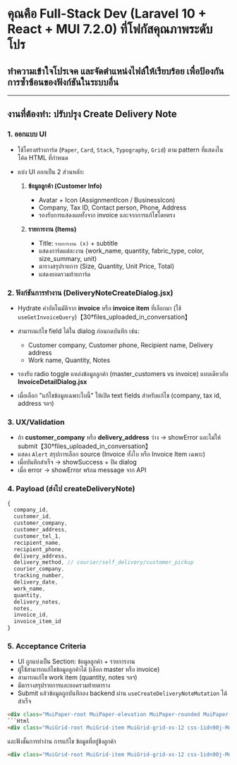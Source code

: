# คุณคือ Full-Stack Dev (Laravel 10 + React + MUI 7.2.0) ที่โฟกัสคุณภาพระดับโปร

## ทำความเข้าใจโปรเจค และจัดตำแหน่งไฟล์ให้เรียบร้อย เพื่อป้องกันการซ้ำซ้อนของฟังก์ชันในระบบอื่น

---

## งานที่ต้องทำ: ปรับปรุง **Create Delivery Note**

### 1. ออกแบบ UI

* ใช้โครงสร้างการ์ด (`Paper`, `Card`, `Stack`, `Typography`, `Grid`) ตาม pattern ที่แสดงในโค้ด HTML ที่กำหนด
* แบ่ง UI ออกเป็น 2 ส่วนหลัก:

  1. **ข้อมูลลูกค้า (Customer Info)**

     * Avatar + Icon (AssignmentIcon / BusinessIcon)
     * Company, Tax ID, Contact person, Phone, Address
     * รองรับการแสดงผลทั้งจาก invoice และจากการแก้ไขโดยตรง
  2. **รายการงาน (Items)**

     * Title: `รายการงาน (x)` + subtitle
     * แสดงการ์ดแต่ละงาน (work_name, quantity, fabric_type, color, size_summary, unit)
     * ตารางสรุปรายการ (Size, Quantity, Unit Price, Total)
     * แสดงยอดรวมท้ายการ์ด

### 2. ฟังก์ชันการทำงาน (DeliveryNoteCreateDialog.jsx)

* Hydrate ค่าอัตโนมัติจาก **invoice** หรือ **invoice item** ที่เลือกมา (ใช้ `useGetInvoiceQuery`)【30†files_uploaded_in_conversation】
* สามารถแก้ไข field ได้ใน dialog ก่อนกดบันทึก เช่น:

  * Customer company, Customer phone, Recipient name, Delivery address
  * Work name, Quantity, Notes
* รองรับ radio toggle แหล่งข้อมูลลูกค้า (master_customers vs invoice) แบบเดียวกับ **InvoiceDetailDialog.jsx**
* เมื่อเลือก "แก้ไขข้อมูลเฉพาะใบนี้" ให้เปิด text fields สำหรับแก้ไข (company, tax id, address ฯลฯ)

### 3. UX/Validation

* ถ้า **customer_company** หรือ **delivery_address** ว่าง → showError และไม่ให้ submit【30†files_uploaded_in_conversation】
* แสดง `Alert` สรุปการเลือก source (Invoice ทั้งใบ หรือ Invoice Item เฉพาะ)
* เมื่อบันทึกสำเร็จ → showSuccess + ปิด dialog
* เมื่อ error → showError พร้อม message จาก API

### 4. Payload (ส่งไป createDeliveryNote)

```js
{
  company_id,
  customer_id,
  customer_company,
  customer_address,
  customer_tel_1,
  recipient_name,
  recipient_phone,
  delivery_address,
  delivery_method, // courier/self_delivery/customer_pickup
  courier_company,
  tracking_number,
  delivery_date,
  work_name,
  quantity,
  delivery_notes,
  notes,
  invoice_id,
  invoice_item_id
}
```

### 5. Acceptance Criteria

* UI ถูกแบ่งเป็น Section: ข้อมูลลูกค้า + รายการงาน
* ผู้ใช้สามารถแก้ไขข้อมูลลูกค้าได้ (เลือก master หรือ invoice)
* สามารถแก้ไข work item (quantity, notes ฯลฯ)
* มีตารางสรุปรายการและยอดรวมท้ายตาราง
* Submit แล้วข้อมูลถูกบันทึกลง backend ผ่าน `useCreateDeliveryNoteMutation` ได้สำเร็จ
```Html
<div class="MuiPaper-root MuiPaper-elevation MuiPaper-rounded MuiPaper-elevation1 css-1jy72k8-MuiPaper-root" style="--Paper-shadow: 0px 2px 1px -1px rgba(144, 15, 15, 0.2), 0px 1px 1px 0px rgba(144, 15, 15, 0.14), 0px 1px 3px 0px rgba(144, 15, 15, 0.12);"><div class="MuiBox-root css-15nnrib"><div class="MuiAvatar-root MuiAvatar-circular MuiAvatar-colorDefault css-oywdhv-MuiAvatar-root"><svg class="MuiSvgIcon-root MuiSvgIcon-fontSizeSmall css-120dh41-MuiSvgIcon-root" focusable="false" aria-hidden="true" viewBox="0 0 24 24" data-testid="AssignmentIcon"><path d="M19 3h-4.18C14.4 1.84 13.3 1 12 1s-2.4.84-2.82 2H5c-1.1 0-2 .9-2 2v14c0 1.1.9 2 2 2h14c1.1 0 2-.9 2-2V5c0-1.1-.9-2-2-2m-7 0c.55 0 1 .45 1 1s-.45 1-1 1-1-.45-1-1 .45-1 1-1m2 14H7v-2h7zm3-4H7v-2h10zm0-4H7V7h10z"></path></svg></div><div class="MuiBox-root css-0"><h6 class="MuiTypography-root MuiTypography-subtitle1 css-csorsr-MuiTypography-root">ข้อมูลลูกค้า</h6><span class="MuiTypography-root MuiTypography-caption css-jlu1jc-MuiTypography-root">ข้อมูลผู้ติดต่อและบริษัท</span></div></div><div class="MuiBox-root css-19midj6"><div class="MuiPaper-root MuiPaper-elevation MuiPaper-rounded MuiPaper-elevation1 MuiCard-root css-vw2u5z-MuiPaper-root-MuiCard-root" style="--Paper-shadow: 0px 2px 1px -1px rgba(144, 15, 15, 0.2), 0px 1px 1px 0px rgba(144, 15, 15, 0.14), 0px 1px 3px 0px rgba(144, 15, 15, 0.12);"><div class="MuiBox-root css-efd5gz"><div class="MuiBox-root css-0"><p class="MuiTypography-root MuiTypography-body2 css-vqomgp-MuiTypography-root">ชื่อบริษัท</p><p class="MuiTypography-root MuiTypography-body1 css-1jxtzqo-MuiTypography-root">ราชวิทยาลัยจุฬาภรณ์</p></div><div class="MuiBox-root css-axw7ok"><div class="MuiChip-root MuiChip-outlined MuiChip-sizeSmall MuiChip-colorDefault MuiChip-outlinedDefault css-5jnltm-MuiChip-root"><span class="MuiChip-label MuiChip-labelSmall css-txwpof-MuiChip-label">0654894563</span></div></div></div><div class="MuiGrid-root MuiGrid-container MuiGrid-spacing-xs-1 css-o1iywg-MuiGrid-root"><div class="MuiGrid-root MuiGrid-item MuiGrid-grid-xs-12 MuiGrid-grid-md-4 css-1lj5egr-MuiGrid-root"><span class="MuiTypography-root MuiTypography-caption css-jlu1jc-MuiTypography-root">ผู้ติดต่อ</span><p class="MuiTypography-root MuiTypography-body2 css-1kv7utt-MuiTypography-root">- - (คุณจิ๊บ)</p></div><div class="MuiGrid-root MuiGrid-item MuiGrid-grid-xs-12 MuiGrid-grid-md-4 css-1lj5egr-MuiGrid-root"><span class="MuiTypography-root MuiTypography-caption css-jlu1jc-MuiTypography-root">เลขประจำตัวผู้เสียภาษี</span><p class="MuiTypography-root MuiTypography-body2 css-1kv7utt-MuiTypography-root">1234567894111</p></div><div class="MuiGrid-root MuiGrid-item MuiGrid-grid-xs-12 css-1idn90j-MuiGrid-root"><span class="MuiTypography-root MuiTypography-caption css-jlu1jc-MuiTypography-root">ที่อยู่</span><p class="MuiTypography-root MuiTypography-body2 css-1kv7utt-MuiTypography-root">ตำบลละหาร อำเภอบางบัวทอง จ.นนทบุรี 11110 11110</p></div></div></div><div class="MuiPaper-root MuiPaper-elevation MuiPaper-rounded MuiPaper-elevation1 MuiCard-root css-vw2u5z-MuiPaper-root-MuiCard-root" style="--Paper-shadow: 0px 2px 1px -1px rgba(144, 15, 15, 0.2), 0px 1px 1px 0px rgba(144, 15, 15, 0.14), 0px 1px 3px 0px rgba(144, 15, 15, 0.12);"><div class="MuiGrid-root MuiGrid-container MuiGrid-spacing-xs-1 css-o1iywg-MuiGrid-root"><div class="MuiGrid-root MuiGrid-item MuiGrid-grid-xs-12 MuiGrid-grid-md-4 css-1lj5egr-MuiGrid-root"><span class="MuiTypography-root MuiTypography-caption css-jlu1jc-MuiTypography-root">เลขที่เอกสาร</span><p class="MuiTypography-root MuiTypography-body2 css-kr50te-MuiTypography-root">INVA202509-0002</p></div></div></div></div></div>
```Html
<div class="MuiGrid-root MuiGrid-item MuiGrid-grid-xs-12 css-1idn90j-MuiGrid-root"><div class="MuiPaper-root MuiPaper-elevation MuiPaper-rounded MuiPaper-elevation1 css-1jy72k8-MuiPaper-root" style="--Paper-shadow: 0px 2px 1px -1px rgba(144, 15, 15, 0.2), 0px 1px 1px 0px rgba(144, 15, 15, 0.14), 0px 1px 3px 0px rgba(144, 15, 15, 0.12);"><div class="MuiBox-root css-15nnrib"><div class="MuiAvatar-root MuiAvatar-circular MuiAvatar-colorDefault css-oywdhv-MuiAvatar-root"><svg class="MuiSvgIcon-root MuiSvgIcon-fontSizeSmall css-120dh41-MuiSvgIcon-root" focusable="false" aria-hidden="true" viewBox="0 0 24 24" data-testid="ReceiptIcon"><path d="M18 17H6v-2h12zm0-4H6v-2h12zm0-4H6V7h12zM3 22l1.5-1.5L6 22l1.5-1.5L9 22l1.5-1.5L12 22l1.5-1.5L15 22l1.5-1.5L18 22l1.5-1.5L21 22V2l-1.5 1.5L18 2l-1.5 1.5L15 2l-1.5 1.5L12 2l-1.5 1.5L9 2 7.5 3.5 6 2 4.5 3.5 3 2z"></path></svg></div><div class="MuiBox-root css-0"><h6 class="MuiTypography-root MuiTypography-subtitle1 css-csorsr-MuiTypography-root">รายการงาน (3)</h6><span class="MuiTypography-root MuiTypography-caption css-jlu1jc-MuiTypography-root">รายละเอียดงานและการคำนวณ</span></div></div><div class="MuiBox-root css-19midj6"><div class="MuiPaper-root MuiPaper-elevation MuiPaper-rounded MuiPaper-elevation1 MuiCard-root css-1qrxhtd-MuiPaper-root-MuiCard-root" style="--Paper-shadow: 0px 2px 1px -1px rgba(144, 15, 15, 0.2), 0px 1px 1px 0px rgba(144, 15, 15, 0.14), 0px 1px 3px 0px rgba(144, 15, 15, 0.12);"><div class="MuiBox-root css-19midj6"><div class="MuiBox-root css-mbx0dj"><div class="MuiBox-root css-axw7ok"><h6 class="MuiTypography-root MuiTypography-subtitle1 css-csorsr-MuiTypography-root">CRA(test)</h6></div><div class="MuiBox-root css-axw7ok"><div class="MuiChip-root MuiChip-outlined MuiChip-sizeSmall MuiChip-colorDefault MuiChip-outlinedDefault css-1r3ohdd-MuiChip-root"><span class="MuiChip-label MuiChip-labelSmall css-txwpof-MuiChip-label">400 ชิ้น</span></div></div></div><div class="MuiGrid-root MuiGrid-container MuiGrid-spacing-xs-1.5 css-11zs1uq-MuiGrid-root"><div class="MuiGrid-root MuiGrid-item MuiGrid-grid-xs-12 MuiGrid-grid-md-3 css-iv7vbz-MuiGrid-root"><div class="MuiFormControl-root MuiFormControl-fullWidth MuiTextField-root css-1nttmzv-MuiFormControl-root-MuiTextField-root"><label class="MuiFormLabel-root MuiInputLabel-root MuiInputLabel-formControl MuiInputLabel-animated MuiInputLabel-sizeSmall MuiInputLabel-outlined MuiFormLabel-colorPrimary Mui-disabled MuiInputLabel-root MuiInputLabel-formControl MuiInputLabel-animated MuiInputLabel-sizeSmall MuiInputLabel-outlined css-1ov1wu-MuiFormLabel-root-MuiInputLabel-root" data-shrink="false" for=":r6p:" id=":r6p:-label">แพทเทิร์น</label><div class="MuiInputBase-root MuiOutlinedInput-root MuiInputBase-colorPrimary Mui-disabled MuiInputBase-fullWidth MuiInputBase-formControl MuiInputBase-sizeSmall css-1jr09u0-MuiInputBase-root-MuiOutlinedInput-root"><input aria-invalid="false" disabled="" id=":r6p:" type="text" class="MuiInputBase-input MuiOutlinedInput-input Mui-disabled MuiInputBase-inputSizeSmall css-rzdpc7-MuiInputBase-input-MuiOutlinedInput-input" value="" fdprocessedid="dtgqi4"><fieldset aria-hidden="true" class="MuiOutlinedInput-notchedOutline css-18p5xg2-MuiNotchedOutlined-root-MuiOutlinedInput-notchedOutline"><legend class="css-1n64csd-MuiNotchedOutlined-root"><span>แพทเทิร์น</span></legend></fieldset></div></div></div><div class="MuiGrid-root MuiGrid-item MuiGrid-grid-xs-12 MuiGrid-grid-md-3 css-iv7vbz-MuiGrid-root"><div class="MuiFormControl-root MuiFormControl-fullWidth MuiTextField-root css-1nttmzv-MuiFormControl-root-MuiTextField-root"><label class="MuiFormLabel-root MuiInputLabel-root MuiInputLabel-formControl MuiInputLabel-animated MuiInputLabel-shrink MuiInputLabel-sizeSmall MuiInputLabel-outlined MuiFormLabel-colorPrimary Mui-disabled MuiFormLabel-filled MuiInputLabel-root MuiInputLabel-formControl MuiInputLabel-animated MuiInputLabel-shrink MuiInputLabel-sizeSmall MuiInputLabel-outlined css-1nxfu3-MuiFormLabel-root-MuiInputLabel-root" data-shrink="true" for=":r6r:" id=":r6r:-label">ประเภทผ้า</label><div class="MuiInputBase-root MuiOutlinedInput-root MuiInputBase-colorPrimary Mui-disabled MuiInputBase-fullWidth MuiInputBase-formControl MuiInputBase-sizeSmall css-1jr09u0-MuiInputBase-root-MuiOutlinedInput-root"><input aria-invalid="false" disabled="" id=":r6r:" type="text" class="MuiInputBase-input MuiOutlinedInput-input Mui-disabled MuiInputBase-inputSizeSmall css-rzdpc7-MuiInputBase-input-MuiOutlinedInput-input" value="ไมโครเรียบ" fdprocessedid="z282ch"><fieldset aria-hidden="true" class="MuiOutlinedInput-notchedOutline css-18p5xg2-MuiNotchedOutlined-root-MuiOutlinedInput-notchedOutline"><legend class="css-ex8a5f-MuiNotchedOutlined-root"><span>ประเภทผ้า</span></legend></fieldset></div></div></div><div class="MuiGrid-root MuiGrid-item MuiGrid-grid-xs-12 MuiGrid-grid-md-3 css-iv7vbz-MuiGrid-root"><div class="MuiFormControl-root MuiFormControl-fullWidth MuiTextField-root css-1nttmzv-MuiFormControl-root-MuiTextField-root"><label class="MuiFormLabel-root MuiInputLabel-root MuiInputLabel-formControl MuiInputLabel-animated MuiInputLabel-sizeSmall MuiInputLabel-outlined MuiFormLabel-colorPrimary Mui-disabled MuiInputLabel-root MuiInputLabel-formControl MuiInputLabel-animated MuiInputLabel-sizeSmall MuiInputLabel-outlined css-1ov1wu-MuiFormLabel-root-MuiInputLabel-root" data-shrink="false" for=":r6t:" id=":r6t:-label">สี</label><div class="MuiInputBase-root MuiOutlinedInput-root MuiInputBase-colorPrimary Mui-disabled MuiInputBase-fullWidth MuiInputBase-formControl MuiInputBase-sizeSmall css-1jr09u0-MuiInputBase-root-MuiOutlinedInput-root"><input aria-invalid="false" disabled="" id=":r6t:" type="text" class="MuiInputBase-input MuiOutlinedInput-input Mui-disabled MuiInputBase-inputSizeSmall css-rzdpc7-MuiInputBase-input-MuiOutlinedInput-input" value="" fdprocessedid="9zpls"><fieldset aria-hidden="true" class="MuiOutlinedInput-notchedOutline css-18p5xg2-MuiNotchedOutlined-root-MuiOutlinedInput-notchedOutline"><legend class="css-1n64csd-MuiNotchedOutlined-root"><span>สี</span></legend></fieldset></div></div></div><div class="MuiGrid-root MuiGrid-item MuiGrid-grid-xs-12 MuiGrid-grid-md-3 css-iv7vbz-MuiGrid-root"><div class="MuiFormControl-root MuiFormControl-fullWidth MuiTextField-root css-1nttmzv-MuiFormControl-root-MuiTextField-root"><label class="MuiFormLabel-root MuiInputLabel-root MuiInputLabel-formControl MuiInputLabel-animated MuiInputLabel-shrink MuiInputLabel-sizeSmall MuiInputLabel-outlined MuiFormLabel-colorPrimary Mui-disabled MuiFormLabel-filled MuiInputLabel-root MuiInputLabel-formControl MuiInputLabel-animated MuiInputLabel-shrink MuiInputLabel-sizeSmall MuiInputLabel-outlined css-1nxfu3-MuiFormLabel-root-MuiInputLabel-root" data-shrink="true" for=":r6v:" id=":r6v:-label">ขนาด (สรุป)</label><div class="MuiInputBase-root MuiOutlinedInput-root MuiInputBase-colorPrimary Mui-disabled MuiInputBase-fullWidth MuiInputBase-formControl MuiInputBase-sizeSmall css-1jr09u0-MuiInputBase-root-MuiOutlinedInput-root"><input aria-invalid="false" disabled="" id=":r6v:" type="text" class="MuiInputBase-input MuiOutlinedInput-input Mui-disabled MuiInputBase-inputSizeSmall css-rzdpc7-MuiInputBase-input-MuiOutlinedInput-input" value="S-XL" fdprocessedid="bw4j7a"><fieldset aria-hidden="true" class="MuiOutlinedInput-notchedOutline css-18p5xg2-MuiNotchedOutlined-root-MuiOutlinedInput-notchedOutline"><legend class="css-ex8a5f-MuiNotchedOutlined-root"><span>ขนาด (สรุป)</span></legend></fieldset></div></div></div><div class="MuiGrid-root MuiGrid-item MuiGrid-grid-xs-12 MuiGrid-grid-md-3 css-iv7vbz-MuiGrid-root"><div class="MuiFormControl-root MuiFormControl-fullWidth css-ytlejw-MuiFormControl-root"><label class="MuiFormLabel-root MuiInputLabel-root MuiInputLabel-formControl MuiInputLabel-animated MuiInputLabel-shrink MuiInputLabel-sizeSmall MuiInputLabel-outlined MuiFormLabel-colorPrimary Mui-disabled MuiFormLabel-filled MuiInputLabel-root MuiInputLabel-formControl MuiInputLabel-animated MuiInputLabel-shrink MuiInputLabel-sizeSmall MuiInputLabel-outlined css-1nxfu3-MuiFormLabel-root-MuiInputLabel-root" data-shrink="true">หน่วย</label><div class="MuiInputBase-root MuiOutlinedInput-root MuiInputBase-colorPrimary Mui-disabled MuiInputBase-formControl MuiInputBase-sizeSmall MuiSelect-root css-f6ls9-MuiInputBase-root-MuiOutlinedInput-root-MuiSelect-root"><div role="combobox" aria-disabled="true" aria-expanded="false" aria-haspopup="listbox" class="MuiSelect-select MuiSelect-outlined Mui-disabled MuiInputBase-input MuiOutlinedInput-input Mui-disabled MuiInputBase-inputSizeSmall css-1pt7npl-MuiNativeSelect-root-MuiSelect-select-MuiInputBase-input-MuiOutlinedInput-input">ชิ้น</div><input aria-invalid="false" aria-hidden="true" tabindex="-1" disabled="" class="MuiSelect-nativeInput css-j0riat-MuiSelect-nativeInput" value="ชิ้น"><svg class="MuiSvgIcon-root MuiSvgIcon-fontSizeMedium MuiSelect-icon MuiSelect-iconOutlined Mui-disabled css-1rfqz7c-MuiSvgIcon-root-MuiNativeSelect-root-MuiSelect-icon" focusable="false" aria-hidden="true" viewBox="0 0 24 24" data-testid="ArrowDropDownIcon"><path d="M7 10l5 5 5-5z"></path></svg><fieldset aria-hidden="true" class="MuiOutlinedInput-notchedOutline css-18p5xg2-MuiNotchedOutlined-root-MuiOutlinedInput-notchedOutline"><legend class="css-ex8a5f-MuiNotchedOutlined-root"><span>หน่วย</span></legend></fieldset></div></div></div></div><div class="MuiBox-root css-1yuhvjn"><div class="MuiBox-root css-0"><table class="MuiTable-root css-ivf6oq-MuiTable-root"><thead class="MuiTableHead-root css-1a7iywq-MuiTableHead-root"><tr class="MuiTableRow-root MuiTableRow-head css-1lh1v8o-MuiTableRow-root"><th class="MuiTableCell-root MuiTableCell-head MuiTableCell-sizeSmall css-1pltpx8-MuiTableCell-root" scope="col">ขนาด</th><th class="MuiTableCell-root MuiTableCell-head MuiTableCell-alignRight MuiTableCell-sizeSmall css-18ti7zj-MuiTableCell-root" scope="col">จำนวน</th><th class="MuiTableCell-root MuiTableCell-head MuiTableCell-alignRight MuiTableCell-sizeSmall css-18ti7zj-MuiTableCell-root" scope="col">ราคาต่อหน่วย</th><th class="MuiTableCell-root MuiTableCell-head MuiTableCell-alignRight MuiTableCell-sizeSmall css-18ti7zj-MuiTableCell-root" scope="col">รวม</th></tr></thead><tbody class="MuiTableBody-root css-gmh7jj-MuiTableBody-root"><tr class="MuiTableRow-root css-1lh1v8o-MuiTableRow-root"><td class="MuiTableCell-root MuiTableCell-body MuiTableCell-sizeSmall css-k98dpf-MuiTableCell-root"><p class="MuiTypography-root MuiTypography-body2 css-1kv7utt-MuiTypography-root">S-XL</p></td><td class="MuiTableCell-root MuiTableCell-body MuiTableCell-alignRight MuiTableCell-sizeSmall css-1vii154-MuiTableCell-root"><p class="MuiTypography-root MuiTypography-body2 css-1kv7utt-MuiTypography-root">200 ชิ้น</p></td><td class="MuiTableCell-root MuiTableCell-body MuiTableCell-alignRight MuiTableCell-sizeSmall css-1vii154-MuiTableCell-root"><p class="MuiTypography-root MuiTypography-body2 css-1kv7utt-MuiTypography-root">฿100.00</p></td><td class="MuiTableCell-root MuiTableCell-body MuiTableCell-alignRight MuiTableCell-sizeSmall css-1vii154-MuiTableCell-root"><p class="MuiTypography-root MuiTypography-body2 css-1inl2dq-MuiTypography-root">฿20,000.00</p></td></tr><tr class="MuiTableRow-root css-1lh1v8o-MuiTableRow-root"><td class="MuiTableCell-root MuiTableCell-body MuiTableCell-sizeSmall css-k98dpf-MuiTableCell-root"><p class="MuiTypography-root MuiTypography-body2 css-1kv7utt-MuiTypography-root">ธนพลัส</p></td><td class="MuiTableCell-root MuiTableCell-body MuiTableCell-alignRight MuiTableCell-sizeSmall css-1vii154-MuiTableCell-root"><p class="MuiTypography-root MuiTypography-body2 css-1kv7utt-MuiTypography-root">200 ชิ้น</p></td><td class="MuiTableCell-root MuiTableCell-body MuiTableCell-alignRight MuiTableCell-sizeSmall css-1vii154-MuiTableCell-root"><p class="MuiTypography-root MuiTypography-body2 css-1kv7utt-MuiTypography-root">฿20.00</p></td><td class="MuiTableCell-root MuiTableCell-body MuiTableCell-alignRight MuiTableCell-sizeSmall css-1vii154-MuiTableCell-root"><p class="MuiTypography-root MuiTypography-body2 css-1inl2dq-MuiTypography-root">฿4,000.00</p></td></tr><tr class="MuiTableRow-root css-4jgt22-MuiTableRow-root"><td class="MuiTableCell-root MuiTableCell-body MuiTableCell-sizeSmall css-13g72mz-MuiTableCell-root">รวม</td><td class="MuiTableCell-root MuiTableCell-body MuiTableCell-alignRight MuiTableCell-sizeSmall css-sn18ws-MuiTableCell-root">400 ชิ้น</td><td class="MuiTableCell-root MuiTableCell-body MuiTableCell-alignRight MuiTableCell-sizeSmall css-1vii154-MuiTableCell-root">-</td><td class="MuiTableCell-root MuiTableCell-body MuiTableCell-alignRight MuiTableCell-sizeSmall css-1w2zaf8-MuiTableCell-root">฿24,000.00</td></tr></tbody></table></div></div><div class="MuiGrid-root MuiGrid-container MuiGrid-spacing-xs-2 css-1kkuwky-MuiGrid-root"><div class="MuiGrid-root MuiGrid-item MuiGrid-grid-xs-6 MuiGrid-grid-md-4 css-14a3zbu-MuiGrid-root"><div class="MuiBox-root css-s2uf1z"><span class="MuiTypography-root MuiTypography-caption css-jlu1jc-MuiTypography-root">ยอดรวม</span><h6 class="MuiTypography-root MuiTypography-h6 css-17ix90s-MuiTypography-root">฿24,000.00</h6></div></div></div></div></div><div class="MuiPaper-root MuiPaper-elevation MuiPaper-rounded MuiPaper-elevation1 MuiCard-root css-1qrxhtd-MuiPaper-root-MuiCard-root" style="--Paper-shadow: 0px 2px 1px -1px rgba(144, 15, 15, 0.2), 0px 1px 1px 0px rgba(144, 15, 15, 0.14), 0px 1px 3px 0px rgba(144, 15, 15, 0.12);"><div class="MuiBox-root css-19midj6"><div class="MuiBox-root css-mbx0dj"><div class="MuiBox-root css-axw7ok"><h6 class="MuiTypography-root MuiTypography-subtitle1 css-csorsr-MuiTypography-root">เสื้อแจ๊กเก็ต CRA</h6></div><div class="MuiBox-root css-axw7ok"><div class="MuiChip-root MuiChip-outlined MuiChip-sizeSmall MuiChip-colorDefault MuiChip-outlinedDefault css-1r3ohdd-MuiChip-root"><span class="MuiChip-label MuiChip-labelSmall css-txwpof-MuiChip-label">50 ชิ้น</span></div></div></div><div class="MuiGrid-root MuiGrid-container MuiGrid-spacing-xs-1.5 css-11zs1uq-MuiGrid-root"><div class="MuiGrid-root MuiGrid-item MuiGrid-grid-xs-12 MuiGrid-grid-md-3 css-iv7vbz-MuiGrid-root"><div class="MuiFormControl-root MuiFormControl-fullWidth MuiTextField-root css-1nttmzv-MuiFormControl-root-MuiTextField-root"><label class="MuiFormLabel-root MuiInputLabel-root MuiInputLabel-formControl MuiInputLabel-animated MuiInputLabel-sizeSmall MuiInputLabel-outlined MuiFormLabel-colorPrimary Mui-disabled MuiInputLabel-root MuiInputLabel-formControl MuiInputLabel-animated MuiInputLabel-sizeSmall MuiInputLabel-outlined css-1ov1wu-MuiFormLabel-root-MuiInputLabel-root" data-shrink="false" for=":r73:" id=":r73:-label">แพทเทิร์น</label><div class="MuiInputBase-root MuiOutlinedInput-root MuiInputBase-colorPrimary Mui-disabled MuiInputBase-fullWidth MuiInputBase-formControl MuiInputBase-sizeSmall css-1jr09u0-MuiInputBase-root-MuiOutlinedInput-root"><input aria-invalid="false" disabled="" id=":r73:" type="text" class="MuiInputBase-input MuiOutlinedInput-input Mui-disabled MuiInputBase-inputSizeSmall css-rzdpc7-MuiInputBase-input-MuiOutlinedInput-input" value="" fdprocessedid="l6x02g"><fieldset aria-hidden="true" class="MuiOutlinedInput-notchedOutline css-18p5xg2-MuiNotchedOutlined-root-MuiOutlinedInput-notchedOutline"><legend class="css-1n64csd-MuiNotchedOutlined-root"><span>แพทเทิร์น</span></legend></fieldset></div></div></div><div class="MuiGrid-root MuiGrid-item MuiGrid-grid-xs-12 MuiGrid-grid-md-3 css-iv7vbz-MuiGrid-root"><div class="MuiFormControl-root MuiFormControl-fullWidth MuiTextField-root css-1nttmzv-MuiFormControl-root-MuiTextField-root"><label class="MuiFormLabel-root MuiInputLabel-root MuiInputLabel-formControl MuiInputLabel-animated MuiInputLabel-sizeSmall MuiInputLabel-outlined MuiFormLabel-colorPrimary Mui-disabled MuiInputLabel-root MuiInputLabel-formControl MuiInputLabel-animated MuiInputLabel-sizeSmall MuiInputLabel-outlined css-1ov1wu-MuiFormLabel-root-MuiInputLabel-root" data-shrink="false" for=":r75:" id=":r75:-label">ประเภทผ้า</label><div class="MuiInputBase-root MuiOutlinedInput-root MuiInputBase-colorPrimary Mui-disabled MuiInputBase-fullWidth MuiInputBase-formControl MuiInputBase-sizeSmall css-1jr09u0-MuiInputBase-root-MuiOutlinedInput-root"><input aria-invalid="false" disabled="" id=":r75:" type="text" class="MuiInputBase-input MuiOutlinedInput-input Mui-disabled MuiInputBase-inputSizeSmall css-rzdpc7-MuiInputBase-input-MuiOutlinedInput-input" value="" fdprocessedid="08mpyr"><fieldset aria-hidden="true" class="MuiOutlinedInput-notchedOutline css-18p5xg2-MuiNotchedOutlined-root-MuiOutlinedInput-notchedOutline"><legend class="css-1n64csd-MuiNotchedOutlined-root"><span>ประเภทผ้า</span></legend></fieldset></div></div></div><div class="MuiGrid-root MuiGrid-item MuiGrid-grid-xs-12 MuiGrid-grid-md-3 css-iv7vbz-MuiGrid-root"><div class="MuiFormControl-root MuiFormControl-fullWidth MuiTextField-root css-1nttmzv-MuiFormControl-root-MuiTextField-root"><label class="MuiFormLabel-root MuiInputLabel-root MuiInputLabel-formControl MuiInputLabel-animated MuiInputLabel-shrink MuiInputLabel-sizeSmall MuiInputLabel-outlined MuiFormLabel-colorPrimary Mui-disabled MuiFormLabel-filled MuiInputLabel-root MuiInputLabel-formControl MuiInputLabel-animated MuiInputLabel-shrink MuiInputLabel-sizeSmall MuiInputLabel-outlined css-1nxfu3-MuiFormLabel-root-MuiInputLabel-root" data-shrink="true" for=":r77:" id=":r77:-label">สี</label><div class="MuiInputBase-root MuiOutlinedInput-root MuiInputBase-colorPrimary Mui-disabled MuiInputBase-fullWidth MuiInputBase-formControl MuiInputBase-sizeSmall css-1jr09u0-MuiInputBase-root-MuiOutlinedInput-root"><input aria-invalid="false" disabled="" id=":r77:" type="text" class="MuiInputBase-input MuiOutlinedInput-input Mui-disabled MuiInputBase-inputSizeSmall css-rzdpc7-MuiInputBase-input-MuiOutlinedInput-input" value="กรมท่า" fdprocessedid="myngtt"><fieldset aria-hidden="true" class="MuiOutlinedInput-notchedOutline css-18p5xg2-MuiNotchedOutlined-root-MuiOutlinedInput-notchedOutline"><legend class="css-ex8a5f-MuiNotchedOutlined-root"><span>สี</span></legend></fieldset></div></div></div><div class="MuiGrid-root MuiGrid-item MuiGrid-grid-xs-12 MuiGrid-grid-md-3 css-iv7vbz-MuiGrid-root"><div class="MuiFormControl-root MuiFormControl-fullWidth MuiTextField-root css-1nttmzv-MuiFormControl-root-MuiTextField-root"><label class="MuiFormLabel-root MuiInputLabel-root MuiInputLabel-formControl MuiInputLabel-animated MuiInputLabel-shrink MuiInputLabel-sizeSmall MuiInputLabel-outlined MuiFormLabel-colorPrimary Mui-disabled MuiFormLabel-filled MuiInputLabel-root MuiInputLabel-formControl MuiInputLabel-animated MuiInputLabel-shrink MuiInputLabel-sizeSmall MuiInputLabel-outlined css-1nxfu3-MuiFormLabel-root-MuiInputLabel-root" data-shrink="true" for=":r79:" id=":r79:-label">ขนาด (สรุป)</label><div class="MuiInputBase-root MuiOutlinedInput-root MuiInputBase-colorPrimary Mui-disabled MuiInputBase-fullWidth MuiInputBase-formControl MuiInputBase-sizeSmall css-1jr09u0-MuiInputBase-root-MuiOutlinedInput-root"><input aria-invalid="false" disabled="" id=":r79:" type="text" class="MuiInputBase-input MuiOutlinedInput-input Mui-disabled MuiInputBase-inputSizeSmall css-rzdpc7-MuiInputBase-input-MuiOutlinedInput-input" value="S-XL" fdprocessedid="lsmdvu"><fieldset aria-hidden="true" class="MuiOutlinedInput-notchedOutline css-18p5xg2-MuiNotchedOutlined-root-MuiOutlinedInput-notchedOutline"><legend class="css-ex8a5f-MuiNotchedOutlined-root"><span>ขนาด (สรุป)</span></legend></fieldset></div></div></div><div class="MuiGrid-root MuiGrid-item MuiGrid-grid-xs-12 MuiGrid-grid-md-3 css-iv7vbz-MuiGrid-root"><div class="MuiFormControl-root MuiFormControl-fullWidth css-ytlejw-MuiFormControl-root"><label class="MuiFormLabel-root MuiInputLabel-root MuiInputLabel-formControl MuiInputLabel-animated MuiInputLabel-shrink MuiInputLabel-sizeSmall MuiInputLabel-outlined MuiFormLabel-colorPrimary Mui-disabled MuiFormLabel-filled MuiInputLabel-root MuiInputLabel-formControl MuiInputLabel-animated MuiInputLabel-shrink MuiInputLabel-sizeSmall MuiInputLabel-outlined css-1nxfu3-MuiFormLabel-root-MuiInputLabel-root" data-shrink="true">หน่วย</label><div class="MuiInputBase-root MuiOutlinedInput-root MuiInputBase-colorPrimary Mui-disabled MuiInputBase-formControl MuiInputBase-sizeSmall MuiSelect-root css-f6ls9-MuiInputBase-root-MuiOutlinedInput-root-MuiSelect-root"><div role="combobox" aria-disabled="true" aria-expanded="false" aria-haspopup="listbox" class="MuiSelect-select MuiSelect-outlined Mui-disabled MuiInputBase-input MuiOutlinedInput-input Mui-disabled MuiInputBase-inputSizeSmall css-1pt7npl-MuiNativeSelect-root-MuiSelect-select-MuiInputBase-input-MuiOutlinedInput-input">ชิ้น</div><input aria-invalid="false" aria-hidden="true" tabindex="-1" disabled="" class="MuiSelect-nativeInput css-j0riat-MuiSelect-nativeInput" value="ชิ้น"><svg class="MuiSvgIcon-root MuiSvgIcon-fontSizeMedium MuiSelect-icon MuiSelect-iconOutlined Mui-disabled css-1rfqz7c-MuiSvgIcon-root-MuiNativeSelect-root-MuiSelect-icon" focusable="false" aria-hidden="true" viewBox="0 0 24 24" data-testid="ArrowDropDownIcon"><path d="M7 10l5 5 5-5z"></path></svg><fieldset aria-hidden="true" class="MuiOutlinedInput-notchedOutline css-18p5xg2-MuiNotchedOutlined-root-MuiOutlinedInput-notchedOutline"><legend class="css-ex8a5f-MuiNotchedOutlined-root"><span>หน่วย</span></legend></fieldset></div></div></div></div><div class="MuiBox-root css-1yuhvjn"><div class="MuiBox-root css-0"><table class="MuiTable-root css-ivf6oq-MuiTable-root"><thead class="MuiTableHead-root css-1a7iywq-MuiTableHead-root"><tr class="MuiTableRow-root MuiTableRow-head css-1lh1v8o-MuiTableRow-root"><th class="MuiTableCell-root MuiTableCell-head MuiTableCell-sizeSmall css-1pltpx8-MuiTableCell-root" scope="col">ขนาด</th><th class="MuiTableCell-root MuiTableCell-head MuiTableCell-alignRight MuiTableCell-sizeSmall css-18ti7zj-MuiTableCell-root" scope="col">จำนวน</th><th class="MuiTableCell-root MuiTableCell-head MuiTableCell-alignRight MuiTableCell-sizeSmall css-18ti7zj-MuiTableCell-root" scope="col">ราคาต่อหน่วย</th><th class="MuiTableCell-root MuiTableCell-head MuiTableCell-alignRight MuiTableCell-sizeSmall css-18ti7zj-MuiTableCell-root" scope="col">รวม</th></tr></thead><tbody class="MuiTableBody-root css-gmh7jj-MuiTableBody-root"><tr class="MuiTableRow-root css-1lh1v8o-MuiTableRow-root"><td class="MuiTableCell-root MuiTableCell-body MuiTableCell-sizeSmall css-k98dpf-MuiTableCell-root"><p class="MuiTypography-root MuiTypography-body2 css-1kv7utt-MuiTypography-root">S-XL</p></td><td class="MuiTableCell-root MuiTableCell-body MuiTableCell-alignRight MuiTableCell-sizeSmall css-1vii154-MuiTableCell-root"><p class="MuiTypography-root MuiTypography-body2 css-1kv7utt-MuiTypography-root">50 ชิ้น</p></td><td class="MuiTableCell-root MuiTableCell-body MuiTableCell-alignRight MuiTableCell-sizeSmall css-1vii154-MuiTableCell-root"><p class="MuiTypography-root MuiTypography-body2 css-1kv7utt-MuiTypography-root">฿100.00</p></td><td class="MuiTableCell-root MuiTableCell-body MuiTableCell-alignRight MuiTableCell-sizeSmall css-1vii154-MuiTableCell-root"><p class="MuiTypography-root MuiTypography-body2 css-1inl2dq-MuiTypography-root">฿5,000.00</p></td></tr><tr class="MuiTableRow-root css-4jgt22-MuiTableRow-root"><td class="MuiTableCell-root MuiTableCell-body MuiTableCell-sizeSmall css-13g72mz-MuiTableCell-root">รวม</td><td class="MuiTableCell-root MuiTableCell-body MuiTableCell-alignRight MuiTableCell-sizeSmall css-sn18ws-MuiTableCell-root">50 ชิ้น</td><td class="MuiTableCell-root MuiTableCell-body MuiTableCell-alignRight MuiTableCell-sizeSmall css-1vii154-MuiTableCell-root">-</td><td class="MuiTableCell-root MuiTableCell-body MuiTableCell-alignRight MuiTableCell-sizeSmall css-1w2zaf8-MuiTableCell-root">฿5,000.00</td></tr></tbody></table></div></div><div class="MuiGrid-root MuiGrid-container MuiGrid-spacing-xs-2 css-1kkuwky-MuiGrid-root"><div class="MuiGrid-root MuiGrid-item MuiGrid-grid-xs-6 MuiGrid-grid-md-4 css-14a3zbu-MuiGrid-root"><div class="MuiBox-root css-s2uf1z"><span class="MuiTypography-root MuiTypography-caption css-jlu1jc-MuiTypography-root">ยอดรวม</span><h6 class="MuiTypography-root MuiTypography-h6 css-17ix90s-MuiTypography-root">฿5,000.00</h6></div></div></div></div></div><div class="MuiPaper-root MuiPaper-elevation MuiPaper-rounded MuiPaper-elevation1 MuiCard-root css-1qrxhtd-MuiPaper-root-MuiCard-root" style="--Paper-shadow: 0px 2px 1px -1px rgba(144, 15, 15, 0.2), 0px 1px 1px 0px rgba(144, 15, 15, 0.14), 0px 1px 3px 0px rgba(144, 15, 15, 0.12);"><div class="MuiBox-root css-19midj6"><div class="MuiBox-root css-mbx0dj"><div class="MuiBox-root css-axw7ok"><h6 class="MuiTypography-root MuiTypography-subtitle1 css-csorsr-MuiTypography-root">แก้ว CRA</h6></div><div class="MuiBox-root css-axw7ok"><div class="MuiChip-root MuiChip-outlined MuiChip-sizeSmall MuiChip-colorDefault MuiChip-outlinedDefault css-1r3ohdd-MuiChip-root"><span class="MuiChip-label MuiChip-labelSmall css-txwpof-MuiChip-label">100 ชิ้น</span></div></div></div><div class="MuiGrid-root MuiGrid-container MuiGrid-spacing-xs-1.5 css-11zs1uq-MuiGrid-root"><div class="MuiGrid-root MuiGrid-item MuiGrid-grid-xs-12 MuiGrid-grid-md-3 css-iv7vbz-MuiGrid-root"><div class="MuiFormControl-root MuiFormControl-fullWidth MuiTextField-root css-1nttmzv-MuiFormControl-root-MuiTextField-root"><label class="MuiFormLabel-root MuiInputLabel-root MuiInputLabel-formControl MuiInputLabel-animated MuiInputLabel-sizeSmall MuiInputLabel-outlined MuiFormLabel-colorPrimary Mui-disabled MuiInputLabel-root MuiInputLabel-formControl MuiInputLabel-animated MuiInputLabel-sizeSmall MuiInputLabel-outlined css-1ov1wu-MuiFormLabel-root-MuiInputLabel-root" data-shrink="false" for=":r7d:" id=":r7d:-label">แพทเทิร์น</label><div class="MuiInputBase-root MuiOutlinedInput-root MuiInputBase-colorPrimary Mui-disabled MuiInputBase-fullWidth MuiInputBase-formControl MuiInputBase-sizeSmall css-1jr09u0-MuiInputBase-root-MuiOutlinedInput-root"><input aria-invalid="false" disabled="" id=":r7d:" type="text" class="MuiInputBase-input MuiOutlinedInput-input Mui-disabled MuiInputBase-inputSizeSmall css-rzdpc7-MuiInputBase-input-MuiOutlinedInput-input" value="" fdprocessedid="6bah2"><fieldset aria-hidden="true" class="MuiOutlinedInput-notchedOutline css-18p5xg2-MuiNotchedOutlined-root-MuiOutlinedInput-notchedOutline"><legend class="css-1n64csd-MuiNotchedOutlined-root"><span>แพทเทิร์น</span></legend></fieldset></div></div></div><div class="MuiGrid-root MuiGrid-item MuiGrid-grid-xs-12 MuiGrid-grid-md-3 css-iv7vbz-MuiGrid-root"><div class="MuiFormControl-root MuiFormControl-fullWidth MuiTextField-root css-1nttmzv-MuiFormControl-root-MuiTextField-root"><label class="MuiFormLabel-root MuiInputLabel-root MuiInputLabel-formControl MuiInputLabel-animated MuiInputLabel-sizeSmall MuiInputLabel-outlined MuiFormLabel-colorPrimary Mui-disabled MuiInputLabel-root MuiInputLabel-formControl MuiInputLabel-animated MuiInputLabel-sizeSmall MuiInputLabel-outlined css-1ov1wu-MuiFormLabel-root-MuiInputLabel-root" data-shrink="false" for=":r7f:" id=":r7f:-label">ประเภทผ้า</label><div class="MuiInputBase-root MuiOutlinedInput-root MuiInputBase-colorPrimary Mui-disabled MuiInputBase-fullWidth MuiInputBase-formControl MuiInputBase-sizeSmall css-1jr09u0-MuiInputBase-root-MuiOutlinedInput-root"><input aria-invalid="false" disabled="" id=":r7f:" type="text" class="MuiInputBase-input MuiOutlinedInput-input Mui-disabled MuiInputBase-inputSizeSmall css-rzdpc7-MuiInputBase-input-MuiOutlinedInput-input" value="" fdprocessedid="9owh4t"><fieldset aria-hidden="true" class="MuiOutlinedInput-notchedOutline css-18p5xg2-MuiNotchedOutlined-root-MuiOutlinedInput-notchedOutline"><legend class="css-1n64csd-MuiNotchedOutlined-root"><span>ประเภทผ้า</span></legend></fieldset></div></div></div><div class="MuiGrid-root MuiGrid-item MuiGrid-grid-xs-12 MuiGrid-grid-md-3 css-iv7vbz-MuiGrid-root"><div class="MuiFormControl-root MuiFormControl-fullWidth MuiTextField-root css-1nttmzv-MuiFormControl-root-MuiTextField-root"><label class="MuiFormLabel-root MuiInputLabel-root MuiInputLabel-formControl MuiInputLabel-animated MuiInputLabel-shrink MuiInputLabel-sizeSmall MuiInputLabel-outlined MuiFormLabel-colorPrimary Mui-disabled MuiFormLabel-filled MuiInputLabel-root MuiInputLabel-formControl MuiInputLabel-animated MuiInputLabel-shrink MuiInputLabel-sizeSmall MuiInputLabel-outlined css-1nxfu3-MuiFormLabel-root-MuiInputLabel-root" data-shrink="true" for=":r7h:" id=":r7h:-label">สี</label><div class="MuiInputBase-root MuiOutlinedInput-root MuiInputBase-colorPrimary Mui-disabled MuiInputBase-fullWidth MuiInputBase-formControl MuiInputBase-sizeSmall css-1jr09u0-MuiInputBase-root-MuiOutlinedInput-root"><input aria-invalid="false" disabled="" id=":r7h:" type="text" class="MuiInputBase-input MuiOutlinedInput-input Mui-disabled MuiInputBase-inputSizeSmall css-rzdpc7-MuiInputBase-input-MuiOutlinedInput-input" value="น้ำเงิน" fdprocessedid="0fku4b"><fieldset aria-hidden="true" class="MuiOutlinedInput-notchedOutline css-18p5xg2-MuiNotchedOutlined-root-MuiOutlinedInput-notchedOutline"><legend class="css-ex8a5f-MuiNotchedOutlined-root"><span>สี</span></legend></fieldset></div></div></div><div class="MuiGrid-root MuiGrid-item MuiGrid-grid-xs-12 MuiGrid-grid-md-3 css-iv7vbz-MuiGrid-root"><div class="MuiFormControl-root MuiFormControl-fullWidth MuiTextField-root css-1nttmzv-MuiFormControl-root-MuiTextField-root"><label class="MuiFormLabel-root MuiInputLabel-root MuiInputLabel-formControl MuiInputLabel-animated MuiInputLabel-shrink MuiInputLabel-sizeSmall MuiInputLabel-outlined MuiFormLabel-colorPrimary Mui-disabled MuiFormLabel-filled MuiInputLabel-root MuiInputLabel-formControl MuiInputLabel-animated MuiInputLabel-shrink MuiInputLabel-sizeSmall MuiInputLabel-outlined css-1nxfu3-MuiFormLabel-root-MuiInputLabel-root" data-shrink="true" for=":r7j:" id=":r7j:-label">ขนาด (สรุป)</label><div class="MuiInputBase-root MuiOutlinedInput-root MuiInputBase-colorPrimary Mui-disabled MuiInputBase-fullWidth MuiInputBase-formControl MuiInputBase-sizeSmall css-1jr09u0-MuiInputBase-root-MuiOutlinedInput-root"><input aria-invalid="false" disabled="" id=":r7j:" type="text" class="MuiInputBase-input MuiOutlinedInput-input Mui-disabled MuiInputBase-inputSizeSmall css-rzdpc7-MuiInputBase-input-MuiOutlinedInput-input" value="S-XL" fdprocessedid="acif4"><fieldset aria-hidden="true" class="MuiOutlinedInput-notchedOutline css-18p5xg2-MuiNotchedOutlined-root-MuiOutlinedInput-notchedOutline"><legend class="css-ex8a5f-MuiNotchedOutlined-root"><span>ขนาด (สรุป)</span></legend></fieldset></div></div></div><div class="MuiGrid-root MuiGrid-item MuiGrid-grid-xs-12 MuiGrid-grid-md-3 css-iv7vbz-MuiGrid-root"><div class="MuiFormControl-root MuiFormControl-fullWidth css-ytlejw-MuiFormControl-root"><label class="MuiFormLabel-root MuiInputLabel-root MuiInputLabel-formControl MuiInputLabel-animated MuiInputLabel-shrink MuiInputLabel-sizeSmall MuiInputLabel-outlined MuiFormLabel-colorPrimary Mui-disabled MuiFormLabel-filled MuiInputLabel-root MuiInputLabel-formControl MuiInputLabel-animated MuiInputLabel-shrink MuiInputLabel-sizeSmall MuiInputLabel-outlined css-1nxfu3-MuiFormLabel-root-MuiInputLabel-root" data-shrink="true">หน่วย</label><div class="MuiInputBase-root MuiOutlinedInput-root MuiInputBase-colorPrimary Mui-disabled MuiInputBase-formControl MuiInputBase-sizeSmall MuiSelect-root css-f6ls9-MuiInputBase-root-MuiOutlinedInput-root-MuiSelect-root"><div role="combobox" aria-disabled="true" aria-expanded="false" aria-haspopup="listbox" class="MuiSelect-select MuiSelect-outlined Mui-disabled MuiInputBase-input MuiOutlinedInput-input Mui-disabled MuiInputBase-inputSizeSmall css-1pt7npl-MuiNativeSelect-root-MuiSelect-select-MuiInputBase-input-MuiOutlinedInput-input">ชิ้น</div><input aria-invalid="false" aria-hidden="true" tabindex="-1" disabled="" class="MuiSelect-nativeInput css-j0riat-MuiSelect-nativeInput" value="ชิ้น"><svg class="MuiSvgIcon-root MuiSvgIcon-fontSizeMedium MuiSelect-icon MuiSelect-iconOutlined Mui-disabled css-1rfqz7c-MuiSvgIcon-root-MuiNativeSelect-root-MuiSelect-icon" focusable="false" aria-hidden="true" viewBox="0 0 24 24" data-testid="ArrowDropDownIcon"><path d="M7 10l5 5 5-5z"></path></svg><fieldset aria-hidden="true" class="MuiOutlinedInput-notchedOutline css-18p5xg2-MuiNotchedOutlined-root-MuiOutlinedInput-notchedOutline"><legend class="css-ex8a5f-MuiNotchedOutlined-root"><span>หน่วย</span></legend></fieldset></div></div></div></div><div class="MuiBox-root css-1yuhvjn"><div class="MuiBox-root css-0"><table class="MuiTable-root css-ivf6oq-MuiTable-root"><thead class="MuiTableHead-root css-1a7iywq-MuiTableHead-root"><tr class="MuiTableRow-root MuiTableRow-head css-1lh1v8o-MuiTableRow-root"><th class="MuiTableCell-root MuiTableCell-head MuiTableCell-sizeSmall css-1pltpx8-MuiTableCell-root" scope="col">ขนาด</th><th class="MuiTableCell-root MuiTableCell-head MuiTableCell-alignRight MuiTableCell-sizeSmall css-18ti7zj-MuiTableCell-root" scope="col">จำนวน</th><th class="MuiTableCell-root MuiTableCell-head MuiTableCell-alignRight MuiTableCell-sizeSmall css-18ti7zj-MuiTableCell-root" scope="col">ราคาต่อหน่วย</th><th class="MuiTableCell-root MuiTableCell-head MuiTableCell-alignRight MuiTableCell-sizeSmall css-18ti7zj-MuiTableCell-root" scope="col">รวม</th></tr></thead><tbody class="MuiTableBody-root css-gmh7jj-MuiTableBody-root"><tr class="MuiTableRow-root css-1lh1v8o-MuiTableRow-root"><td class="MuiTableCell-root MuiTableCell-body MuiTableCell-sizeSmall css-k98dpf-MuiTableCell-root"><p class="MuiTypography-root MuiTypography-body2 css-1kv7utt-MuiTypography-root">S-XL</p></td><td class="MuiTableCell-root MuiTableCell-body MuiTableCell-alignRight MuiTableCell-sizeSmall css-1vii154-MuiTableCell-root"><p class="MuiTypography-root MuiTypography-body2 css-1kv7utt-MuiTypography-root">100 ชิ้น</p></td><td class="MuiTableCell-root MuiTableCell-body MuiTableCell-alignRight MuiTableCell-sizeSmall css-1vii154-MuiTableCell-root"><p class="MuiTypography-root MuiTypography-body2 css-1kv7utt-MuiTypography-root">฿100.00</p></td><td class="MuiTableCell-root MuiTableCell-body MuiTableCell-alignRight MuiTableCell-sizeSmall css-1vii154-MuiTableCell-root"><p class="MuiTypography-root MuiTypography-body2 css-1inl2dq-MuiTypography-root">฿10,000.00</p></td></tr><tr class="MuiTableRow-root css-4jgt22-MuiTableRow-root"><td class="MuiTableCell-root MuiTableCell-body MuiTableCell-sizeSmall css-13g72mz-MuiTableCell-root">รวม</td><td class="MuiTableCell-root MuiTableCell-body MuiTableCell-alignRight MuiTableCell-sizeSmall css-sn18ws-MuiTableCell-root">100 ชิ้น</td><td class="MuiTableCell-root MuiTableCell-body MuiTableCell-alignRight MuiTableCell-sizeSmall css-1vii154-MuiTableCell-root">-</td><td class="MuiTableCell-root MuiTableCell-body MuiTableCell-alignRight MuiTableCell-sizeSmall css-1w2zaf8-MuiTableCell-root">฿10,000.00</td></tr></tbody></table></div></div><div class="MuiGrid-root MuiGrid-container MuiGrid-spacing-xs-2 css-1kkuwky-MuiGrid-root"><div class="MuiGrid-root MuiGrid-item MuiGrid-grid-xs-6 MuiGrid-grid-md-4 css-14a3zbu-MuiGrid-root"><div class="MuiBox-root css-s2uf1z"><span class="MuiTypography-root MuiTypography-caption css-jlu1jc-MuiTypography-root">ยอดรวม</span><h6 class="MuiTypography-root MuiTypography-h6 css-17ix90s-MuiTypography-root">฿10,000.00</h6></div></div></div></div></div></div></div></div>
```

และฟังชั้นการทำง่าน การแก้ไข ข้อมูลที่อยู่ขิงลูกค้า
```Html
<div class="MuiGrid-root MuiGrid-item MuiGrid-grid-xs-12 css-1idn90j-MuiGrid-root"><div class="MuiPaper-root MuiPaper-elevation MuiPaper-rounded MuiPaper-elevation1 css-1jy72k8-MuiPaper-root" style="--Paper-shadow: 0px 2px 1px -1px rgba(144, 15, 15, 0.2), 0px 1px 1px 0px rgba(144, 15, 15, 0.14), 0px 1px 3px 0px rgba(144, 15, 15, 0.12);"><div class="MuiBox-root css-15nnrib"><div class="MuiAvatar-root MuiAvatar-circular MuiAvatar-colorDefault css-oywdhv-MuiAvatar-root"><svg class="MuiSvgIcon-root MuiSvgIcon-fontSizeSmall css-120dh41-MuiSvgIcon-root" focusable="false" aria-hidden="true" viewBox="0 0 24 24" data-testid="BusinessIcon"><path d="M12 7V3H2v18h20V7zM6 19H4v-2h2zm0-4H4v-2h2zm0-4H4V9h2zm0-4H4V5h2zm4 12H8v-2h2zm0-4H8v-2h2zm0-4H8V9h2zm0-4H8V5h2zm10 12h-8v-2h2v-2h-2v-2h2v-2h-2V9h8zm-2-8h-2v2h2zm0 4h-2v2h2z"></path></svg></div><div class="MuiBox-root css-0"><h6 class="MuiTypography-root MuiTypography-subtitle1 css-csorsr-MuiTypography-root">ข้อมูลลูกค้า</h6><span class="MuiTypography-root MuiTypography-caption css-jlu1jc-MuiTypography-root">แก้ไขข้อมูลลูกค้า</span></div></div><div class="MuiBox-root css-19midj6"><div class="MuiBox-root css-i3pbo"><h6 class="MuiTypography-root MuiTypography-subtitle2 MuiTypography-gutterBottom css-r6vw6o-MuiTypography-root">เลือกแหล่งข้อมูลลูกค้า</h6><div class="MuiFormGroup-root MuiFormGroup-row MuiRadioGroup-root MuiRadioGroup-row css-cis11t-MuiFormGroup-root" role="radiogroup"><label class="MuiFormControlLabel-root MuiFormControlLabel-labelPlacementEnd css-90tvqw-MuiFormControlLabel-root"><span class="MuiButtonBase-root MuiRadio-root MuiRadio-colorPrimary PrivateSwitchBase-root MuiRadio-root MuiRadio-colorPrimary MuiRadio-root MuiRadio-colorPrimary css-1d998v4-MuiButtonBase-root-MuiSwitchBase-root-MuiRadio-root"><input name=":ran:" type="radio" class="PrivateSwitchBase-input css-12xagqm-MuiSwitchBase-root" value="master" checked=""><span class="css-9oxshb-MuiRadioButtonIcon-root"><svg class="MuiSvgIcon-root MuiSvgIcon-fontSizeMedium css-iy8fvg-MuiSvgIcon-root-MuiRadioButtonIcon-root" focusable="false" aria-hidden="true" viewBox="0 0 24 24" data-testid="RadioButtonUncheckedIcon"><path d="M12 2C6.48 2 2 6.48 2 12s4.48 10 10 10 10-4.48 10-10S17.52 2 12 2zm0 18c-4.42 0-8-3.58-8-8s3.58-8 8-8 8 3.58 8 8-3.58 8-8 8z"></path></svg><svg class="MuiSvgIcon-root MuiSvgIcon-fontSizeMedium css-cpa8b4-MuiSvgIcon-root-MuiRadioButtonIcon-root" focusable="false" aria-hidden="true" viewBox="0 0 24 24" data-testid="RadioButtonCheckedIcon"><path d="M8.465 8.465C9.37 7.56 10.62 7 12 7C14.76 7 17 9.24 17 12C17 13.38 16.44 14.63 15.535 15.535C14.63 16.44 13.38 17 12 17C9.24 17 7 14.76 7 12C7 10.62 7.56 9.37 8.465 8.465Z"></path></svg></span><span class="MuiTouchRipple-root css-r3djoj-MuiTouchRipple-root"></span></span><span class="MuiTypography-root MuiTypography-body1 MuiFormControlLabel-label css-jbile-MuiTypography-root">ใช้ข้อมูลจากฐานข้อมูลลูกค้า (master_customers)</span></label><label class="MuiFormControlLabel-root MuiFormControlLabel-labelPlacementEnd css-90tvqw-MuiFormControlLabel-root"><span class="MuiButtonBase-root MuiRadio-root MuiRadio-colorPrimary PrivateSwitchBase-root MuiRadio-root MuiRadio-colorPrimary Mui-checked MuiRadio-root MuiRadio-colorPrimary css-1d998v4-MuiButtonBase-root-MuiSwitchBase-root-MuiRadio-root"><input name=":ran:" type="radio" class="PrivateSwitchBase-input css-12xagqm-MuiSwitchBase-root" value="invoice"><span class="css-9oxshb-MuiRadioButtonIcon-root"><svg class="MuiSvgIcon-root MuiSvgIcon-fontSizeMedium css-iy8fvg-MuiSvgIcon-root-MuiRadioButtonIcon-root" focusable="false" aria-hidden="true" viewBox="0 0 24 24" data-testid="RadioButtonUncheckedIcon"><path d="M12 2C6.48 2 2 6.48 2 12s4.48 10 10 10 10-4.48 10-10S17.52 2 12 2zm0 18c-4.42 0-8-3.58-8-8s3.58-8 8-8 8 3.58 8 8-3.58 8-8 8z"></path></svg><svg class="MuiSvgIcon-root MuiSvgIcon-fontSizeMedium css-1pqw2bl-MuiSvgIcon-root-MuiRadioButtonIcon-root" focusable="false" aria-hidden="true" viewBox="0 0 24 24" data-testid="RadioButtonCheckedIcon"><path d="M8.465 8.465C9.37 7.56 10.62 7 12 7C14.76 7 17 9.24 17 12C17 13.38 16.44 14.63 15.535 15.535C14.63 16.44 13.38 17 12 17C9.24 17 7 14.76 7 12C7 10.62 7.56 9.37 8.465 8.465Z"></path></svg></span><span class="MuiTouchRipple-root css-r3djoj-MuiTouchRipple-root"></span></span><span class="MuiTypography-root MuiTypography-body1 MuiFormControlLabel-label css-jbile-MuiTypography-root">แก้ไขข้อมูลเฉพาะใบแจ้งหนี้นี้ (invoices)</span></label></div><span class="MuiTypography-root MuiTypography-caption css-1w936em-MuiTypography-root">ข้อมูลจะถูกบันทึกเฉพาะในใบแจ้งหนี้นี้เท่านั้น ไม่ส่งผลต่อข้อมูลลูกค้าหลัก</span></div><div class="MuiGrid-root MuiGrid-container MuiGrid-spacing-xs-2 css-11nsb57-MuiGrid-root"><div class="MuiGrid-root MuiGrid-item MuiGrid-grid-xs-12 MuiGrid-grid-md-6 css-1fyyp8j-MuiGrid-root"><div class="MuiFormControl-root MuiFormControl-fullWidth MuiTextField-root css-1nttmzv-MuiFormControl-root-MuiTextField-root"><label class="MuiFormLabel-root MuiInputLabel-root MuiInputLabel-formControl MuiInputLabel-animated MuiInputLabel-shrink MuiInputLabel-sizeSmall MuiInputLabel-outlined MuiFormLabel-colorPrimary MuiFormLabel-filled MuiInputLabel-root MuiInputLabel-formControl MuiInputLabel-animated MuiInputLabel-shrink MuiInputLabel-sizeSmall MuiInputLabel-outlined css-1nxfu3-MuiFormLabel-root-MuiInputLabel-root" data-shrink="true" for=":rap:" id=":rap:-label">ชื่อบริษัท</label><div class="MuiInputBase-root MuiOutlinedInput-root MuiInputBase-colorPrimary MuiInputBase-fullWidth MuiInputBase-formControl MuiInputBase-sizeSmall css-1jr09u0-MuiInputBase-root-MuiOutlinedInput-root"><input aria-invalid="false" id=":rap:" type="text" class="MuiInputBase-input MuiOutlinedInput-input MuiInputBase-inputSizeSmall css-rzdpc7-MuiInputBase-input-MuiOutlinedInput-input" value="บริษัท เกรทติ้ง ฟอร์จูน คอนเทนเนอร์ เซอร์วิส (ประเทศไทย) จำกัด" fdprocessedid="o3f50q"><fieldset aria-hidden="true" class="MuiOutlinedInput-notchedOutline css-18p5xg2-MuiNotchedOutlined-root-MuiOutlinedInput-notchedOutline"><legend class="css-ex8a5f-MuiNotchedOutlined-root"><span>ชื่อบริษัท</span></legend></fieldset></div></div></div><div class="MuiGrid-root MuiGrid-item MuiGrid-grid-xs-12 MuiGrid-grid-md-6 css-1fyyp8j-MuiGrid-root"><div class="MuiFormControl-root MuiFormControl-fullWidth MuiTextField-root css-1nttmzv-MuiFormControl-root-MuiTextField-root"><label class="MuiFormLabel-root MuiInputLabel-root MuiInputLabel-formControl MuiInputLabel-animated MuiInputLabel-shrink MuiInputLabel-sizeSmall MuiInputLabel-outlined MuiFormLabel-colorPrimary MuiFormLabel-filled MuiInputLabel-root MuiInputLabel-formControl MuiInputLabel-animated MuiInputLabel-shrink MuiInputLabel-sizeSmall MuiInputLabel-outlined css-1nxfu3-MuiFormLabel-root-MuiInputLabel-root" data-shrink="true" for=":rar:" id=":rar:-label">เลขประจำตัวผู้เสียภาษี</label><div class="MuiInputBase-root MuiOutlinedInput-root MuiInputBase-colorPrimary MuiInputBase-fullWidth MuiInputBase-formControl MuiInputBase-sizeSmall css-1jr09u0-MuiInputBase-root-MuiOutlinedInput-root"><input aria-invalid="false" id=":rar:" type="text" class="MuiInputBase-input MuiOutlinedInput-input MuiInputBase-inputSizeSmall css-rzdpc7-MuiInputBase-input-MuiOutlinedInput-input" value="0105553077965" fdprocessedid="bppmo"><fieldset aria-hidden="true" class="MuiOutlinedInput-notchedOutline css-18p5xg2-MuiNotchedOutlined-root-MuiOutlinedInput-notchedOutline"><legend class="css-ex8a5f-MuiNotchedOutlined-root"><span>เลขประจำตัวผู้เสียภาษี</span></legend></fieldset></div></div></div><div class="MuiGrid-root MuiGrid-item MuiGrid-grid-xs-12 MuiGrid-grid-md-6 css-1fyyp8j-MuiGrid-root"><div class="MuiFormControl-root MuiFormControl-fullWidth MuiTextField-root css-1nttmzv-MuiFormControl-root-MuiTextField-root"><label class="MuiFormLabel-root MuiInputLabel-root MuiInputLabel-formControl MuiInputLabel-animated MuiInputLabel-shrink MuiInputLabel-sizeSmall MuiInputLabel-outlined MuiFormLabel-colorPrimary MuiFormLabel-filled MuiInputLabel-root MuiInputLabel-formControl MuiInputLabel-animated MuiInputLabel-shrink MuiInputLabel-sizeSmall MuiInputLabel-outlined css-1nxfu3-MuiFormLabel-root-MuiInputLabel-root" data-shrink="true" for=":rat:" id=":rat:-label">ชื่อ</label><div class="MuiInputBase-root MuiOutlinedInput-root MuiInputBase-colorPrimary MuiInputBase-fullWidth MuiInputBase-formControl MuiInputBase-sizeSmall css-1jr09u0-MuiInputBase-root-MuiOutlinedInput-root"><input aria-invalid="false" id=":rat:" type="text" class="MuiInputBase-input MuiOutlinedInput-input MuiInputBase-inputSizeSmall css-rzdpc7-MuiInputBase-input-MuiOutlinedInput-input" value="คุณบังอร" fdprocessedid="sk9smm"><fieldset aria-hidden="true" class="MuiOutlinedInput-notchedOutline css-18p5xg2-MuiNotchedOutlined-root-MuiOutlinedInput-notchedOutline"><legend class="css-ex8a5f-MuiNotchedOutlined-root"><span>ชื่อ</span></legend></fieldset></div></div></div><div class="MuiGrid-root MuiGrid-item MuiGrid-grid-xs-12 MuiGrid-grid-md-6 css-1fyyp8j-MuiGrid-root"><div class="MuiFormControl-root MuiFormControl-fullWidth MuiTextField-root css-1nttmzv-MuiFormControl-root-MuiTextField-root"><label class="MuiFormLabel-root MuiInputLabel-root MuiInputLabel-formControl MuiInputLabel-animated MuiInputLabel-shrink MuiInputLabel-sizeSmall MuiInputLabel-outlined MuiFormLabel-colorPrimary MuiFormLabel-filled MuiInputLabel-root MuiInputLabel-formControl MuiInputLabel-animated MuiInputLabel-shrink MuiInputLabel-sizeSmall MuiInputLabel-outlined css-1nxfu3-MuiFormLabel-root-MuiInputLabel-root" data-shrink="true" for=":rav:" id=":rav:-label">นามสกุล</label><div class="MuiInputBase-root MuiOutlinedInput-root MuiInputBase-colorPrimary MuiInputBase-fullWidth MuiInputBase-formControl MuiInputBase-sizeSmall css-1jr09u0-MuiInputBase-root-MuiOutlinedInput-root"><input aria-invalid="false" id=":rav:" type="text" class="MuiInputBase-input MuiOutlinedInput-input MuiInputBase-inputSizeSmall css-rzdpc7-MuiInputBase-input-MuiOutlinedInput-input" value="-" fdprocessedid="mepkve"><fieldset aria-hidden="true" class="MuiOutlinedInput-notchedOutline css-18p5xg2-MuiNotchedOutlined-root-MuiOutlinedInput-notchedOutline"><legend class="css-ex8a5f-MuiNotchedOutlined-root"><span>นามสกุล</span></legend></fieldset></div></div></div><div class="MuiGrid-root MuiGrid-item MuiGrid-grid-xs-12 css-1idn90j-MuiGrid-root"><div class="MuiFormControl-root MuiFormControl-fullWidth MuiTextField-root css-1nttmzv-MuiFormControl-root-MuiTextField-root"><label class="MuiFormLabel-root MuiInputLabel-root MuiInputLabel-formControl MuiInputLabel-animated MuiInputLabel-shrink MuiInputLabel-sizeSmall MuiInputLabel-outlined MuiFormLabel-colorPrimary MuiFormLabel-filled MuiInputLabel-root MuiInputLabel-formControl MuiInputLabel-animated MuiInputLabel-shrink MuiInputLabel-sizeSmall MuiInputLabel-outlined css-1nxfu3-MuiFormLabel-root-MuiInputLabel-root" data-shrink="true" for=":rb1:" id=":rb1:-label">ที่อยู่</label><div class="MuiInputBase-root MuiOutlinedInput-root MuiInputBase-colorPrimary MuiInputBase-fullWidth MuiInputBase-formControl MuiInputBase-sizeSmall MuiInputBase-multiline css-ilkasj-MuiInputBase-root-MuiOutlinedInput-root"><textarea rows="2" aria-invalid="false" id=":rb1:" class="MuiInputBase-input MuiOutlinedInput-input MuiInputBase-inputMultiline MuiInputBase-inputSizeSmall css-1154idd-MuiInputBase-input-MuiOutlinedInput-input" style="height: 46px;">แขวงดุสิต เขตเขตดุสิต กรุงเทพฯ 10300</textarea><textarea aria-hidden="true" class="MuiInputBase-input MuiOutlinedInput-input MuiInputBase-inputMultiline MuiInputBase-inputSizeSmall css-1154idd-MuiInputBase-input-MuiOutlinedInput-input" readonly="" tabindex="-1" style="visibility: hidden; position: absolute; overflow: hidden; height: 0px; top: 0px; left: 0px; transform: translateZ(0px); padding-top: 0px; padding-bottom: 0px; width: 1087px;"></textarea><fieldset aria-hidden="true" class="MuiOutlinedInput-notchedOutline css-18p5xg2-MuiNotchedOutlined-root-MuiOutlinedInput-notchedOutline"><legend class="css-ex8a5f-MuiNotchedOutlined-root"><span>ที่อยู่</span></legend></fieldset></div></div></div><div class="MuiGrid-root MuiGrid-item MuiGrid-grid-xs-12 MuiGrid-grid-md-4 css-1lj5egr-MuiGrid-root"><div class="MuiFormControl-root MuiFormControl-fullWidth MuiTextField-root css-1nttmzv-MuiFormControl-root-MuiTextField-root"><label class="MuiFormLabel-root MuiInputLabel-root MuiInputLabel-formControl MuiInputLabel-animated MuiInputLabel-shrink MuiInputLabel-sizeSmall MuiInputLabel-outlined MuiFormLabel-colorPrimary MuiFormLabel-filled MuiInputLabel-root MuiInputLabel-formControl MuiInputLabel-animated MuiInputLabel-shrink MuiInputLabel-sizeSmall MuiInputLabel-outlined css-1nxfu3-MuiFormLabel-root-MuiInputLabel-root" data-shrink="true" for=":rb3:" id=":rb3:-label">รหัสไปรษณีย์</label><div class="MuiInputBase-root MuiOutlinedInput-root MuiInputBase-colorPrimary MuiInputBase-fullWidth MuiInputBase-formControl MuiInputBase-sizeSmall css-1jr09u0-MuiInputBase-root-MuiOutlinedInput-root"><input aria-invalid="false" id=":rb3:" type="text" class="MuiInputBase-input MuiOutlinedInput-input MuiInputBase-inputSizeSmall css-rzdpc7-MuiInputBase-input-MuiOutlinedInput-input" value="10300" fdprocessedid="im3y5p"><fieldset aria-hidden="true" class="MuiOutlinedInput-notchedOutline css-18p5xg2-MuiNotchedOutlined-root-MuiOutlinedInput-notchedOutline"><legend class="css-ex8a5f-MuiNotchedOutlined-root"><span>รหัสไปรษณีย์</span></legend></fieldset></div></div></div><div class="MuiGrid-root MuiGrid-item MuiGrid-grid-xs-12 MuiGrid-grid-md-4 css-1lj5egr-MuiGrid-root"><div class="MuiFormControl-root MuiFormControl-fullWidth MuiTextField-root css-1nttmzv-MuiFormControl-root-MuiTextField-root"><label class="MuiFormLabel-root MuiInputLabel-root MuiInputLabel-formControl MuiInputLabel-animated MuiInputLabel-shrink MuiInputLabel-sizeSmall MuiInputLabel-outlined MuiFormLabel-colorPrimary MuiFormLabel-filled MuiInputLabel-root MuiInputLabel-formControl MuiInputLabel-animated MuiInputLabel-shrink MuiInputLabel-sizeSmall MuiInputLabel-outlined css-1nxfu3-MuiFormLabel-root-MuiInputLabel-root" data-shrink="true" for=":rb5:" id=":rb5:-label">เบอร์โทรศัพท์</label><div class="MuiInputBase-root MuiOutlinedInput-root MuiInputBase-colorPrimary MuiInputBase-fullWidth MuiInputBase-formControl MuiInputBase-sizeSmall css-1jr09u0-MuiInputBase-root-MuiOutlinedInput-root"><input aria-invalid="false" id=":rb5:" type="text" class="MuiInputBase-input MuiOutlinedInput-input MuiInputBase-inputSizeSmall css-rzdpc7-MuiInputBase-input-MuiOutlinedInput-input" value="0967687027" fdprocessedid="gtyhg7"><fieldset aria-hidden="true" class="MuiOutlinedInput-notchedOutline css-18p5xg2-MuiNotchedOutlined-root-MuiOutlinedInput-notchedOutline"><legend class="css-ex8a5f-MuiNotchedOutlined-root"><span>เบอร์โทรศัพท์</span></legend></fieldset></div></div></div><div class="MuiGrid-root MuiGrid-item MuiGrid-grid-xs-12 MuiGrid-grid-md-4 css-1lj5egr-MuiGrid-root"><div class="MuiFormControl-root MuiFormControl-fullWidth MuiTextField-root css-1nttmzv-MuiFormControl-root-MuiTextField-root"><label class="MuiFormLabel-root MuiInputLabel-root MuiInputLabel-formControl MuiInputLabel-animated MuiInputLabel-shrink MuiInputLabel-sizeSmall MuiInputLabel-outlined MuiFormLabel-colorPrimary MuiFormLabel-filled MuiInputLabel-root MuiInputLabel-formControl MuiInputLabel-animated MuiInputLabel-shrink MuiInputLabel-sizeSmall MuiInputLabel-outlined css-1nxfu3-MuiFormLabel-root-MuiInputLabel-root" data-shrink="true" for=":rb7:" id=":rb7:-label">อีเมล์</label><div class="MuiInputBase-root MuiOutlinedInput-root MuiInputBase-colorPrimary MuiInputBase-fullWidth MuiInputBase-formControl MuiInputBase-sizeSmall css-1jr09u0-MuiInputBase-root-MuiOutlinedInput-root"><input aria-invalid="false" id=":rb7:" type="text" class="MuiInputBase-input MuiOutlinedInput-input MuiInputBase-inputSizeSmall css-rzdpc7-MuiInputBase-input-MuiOutlinedInput-input" value="oat@gmail.com" fdprocessedid="8ihit"><fieldset aria-hidden="true" class="MuiOutlinedInput-notchedOutline css-18p5xg2-MuiNotchedOutlined-root-MuiOutlinedInput-notchedOutline"><legend class="css-ex8a5f-MuiNotchedOutlined-root"><span>อีเมล์</span></legend></fieldset></div></div></div></div></div></div></div>
```